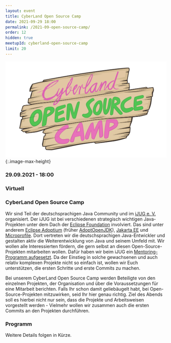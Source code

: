 ```yaml
---
layout: event
title: CyberLand Open Source Camp
date: 2021-09-29 18:00
permalink: /2021-09-open-source-camp/
order: 12
hidden: true
meetupId: cyberland-open-source-camp
limit: 20
---
```


![Logo](/assets/logo/camp-logo.png){:.image-max-height}

### <i class="fas fa-lg fa-calendar"></i> 29.09.2021 - 18:00

### <i class="fas fa-lg fa-globe"></i> Virtuell

### <i class="fas fa-lg fa-tv"></i> CyberLand Open Source Camp

Wir sind Teil der deutschsprachigen Java Community und im [iJUG e. V.](https://www.ijug.eu) organisiert. Der iJUG ist bei verschiedenen strategisch wichtigen Java-Projekten unter dem Dach der [Eclipse Foundation](https://www.eclipse.org) involviert. Das sind unter anderem [Eclipse Adoptium](https://adoptium.net) (früher [AdoptOpenJDK](https://adoptopenjdk.net)), [Jakarta EE](https://jakarta.ee) und [Microprofile](http://www.microprofile.io). Dort vertreten wir die deutschsprachigen Java-Entwickler und gestalten aktiv die Weiterentwicklung von Java und seinem Umfeld mit. Wir wollen alle Interessierten fördern, die gern selbst an diesen Open-Source-Projekten mitarbeiten wollen. Dafür haben wir beim iJUG ein [Mentoring-Programm aufgesetzt](https://github.com/ijug-ev/Stipendium). Da der Einstieg in solche gewachsenen und auch relativ komplexen Projekte nicht so einfach ist, wollen wir Euch unterstützen, die ersten Schritte und erste Commits zu machen.

Bei unserem CyberLand Open Source Camp werden Beteiligte von den einzelnen Projekten, der Organisation und über die Voraussetzungen für eine Mitarbeit berichten. Falls Ihr schon damit geliebäugelt habt, bei Open-Source-Projekten mitzuwirken, seid Ihr hier genau richtig. Ziel des Abends soll es hierbei nicht nur sein, dass die Projekte und Arbeitsweisen vorgestellt werden - Vielmehr wollen wir zusammen auch die ersten Commits an den Projekten durchführen.

### Programm

Weitere Details folgen in Kürze.  
